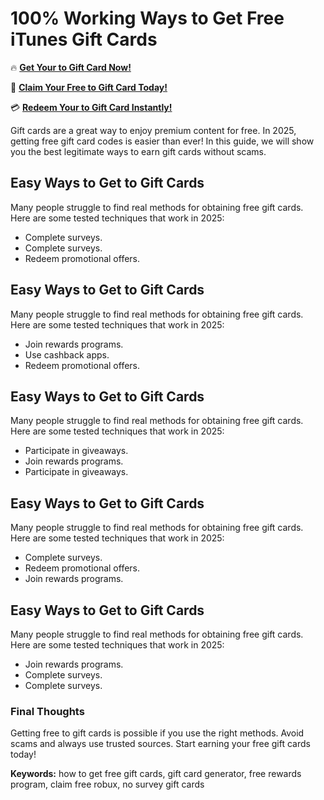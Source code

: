 # 100% Working Ways to Get Free iTunes Gift Cards

🔥 **[Get Your to Gift Card Now!](https://www.apkhub.site/)**  

🎁 **[Claim Your Free to Gift Card Today!](https://www.apkhub.site/)**  

💳 **[Redeem Your to Gift Card Instantly!](https://www.apkhub.site/)**  

Gift cards are a great way to enjoy premium content for free. In 2025, getting free gift card codes is easier than ever! In this guide, we will show you the best legitimate ways to earn gift cards without scams.

## Easy Ways to Get to Gift Cards

Many people struggle to find real methods for obtaining free gift cards. Here are some tested techniques that work in 2025:

- Complete surveys.
- Complete surveys.
- Redeem promotional offers.

## Easy Ways to Get to Gift Cards

Many people struggle to find real methods for obtaining free gift cards. Here are some tested techniques that work in 2025:

- Join rewards programs.
- Use cashback apps.
- Redeem promotional offers.

## Easy Ways to Get to Gift Cards

Many people struggle to find real methods for obtaining free gift cards. Here are some tested techniques that work in 2025:

- Participate in giveaways.
- Join rewards programs.
- Participate in giveaways.

## Easy Ways to Get to Gift Cards

Many people struggle to find real methods for obtaining free gift cards. Here are some tested techniques that work in 2025:

- Complete surveys.
- Redeem promotional offers.
- Join rewards programs.

## Easy Ways to Get to Gift Cards

Many people struggle to find real methods for obtaining free gift cards. Here are some tested techniques that work in 2025:

- Join rewards programs.
- Complete surveys.
- Complete surveys.

### Final Thoughts

Getting free to gift cards is possible if you use the right methods. Avoid scams and always use trusted sources. Start earning your free gift cards today!

**Keywords:** how to get free gift cards, gift card generator, free rewards program, claim free robux, no survey gift cards
